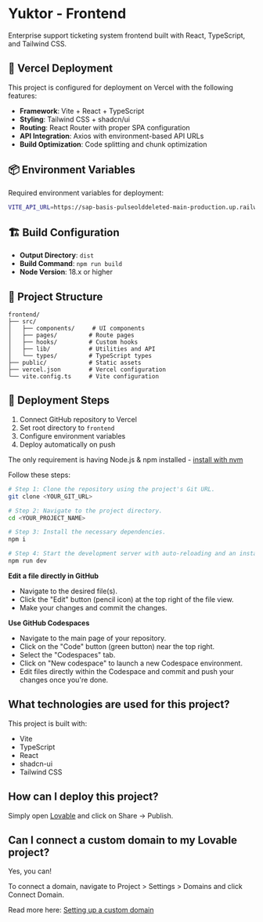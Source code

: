 # Yuktor - Frontend

Enterprise support ticketing system frontend built with React, TypeScript, and Tailwind CSS.

## 🚀 Vercel Deployment

This project is configured for deployment on Vercel with the following features:

- **Framework**: Vite + React + TypeScript
- **Styling**: Tailwind CSS + shadcn/ui
- **Routing**: React Router with proper SPA configuration
- **API Integration**: Axios with environment-based API URLs
- **Build Optimization**: Code splitting and chunk optimization

## 📦 Environment Variables

Required environment variables for deployment:

```bash
VITE_API_URL=https://sap-basis-pulseolddeleted-main-production.up.railway.app/api/
```

## 🏗️ Build Configuration

- **Output Directory**: `dist`
- **Build Command**: `npm run build`
- **Node Version**: 18.x or higher

## 📁 Project Structure

```
frontend/
├── src/
│   ├── components/     # UI components
│   ├── pages/         # Route pages
│   ├── hooks/         # Custom hooks
│   ├── lib/           # Utilities and API
│   └── types/         # TypeScript types
├── public/            # Static assets
├── vercel.json        # Vercel configuration
└── vite.config.ts     # Vite configuration
```

## 🚀 Deployment Steps

1. Connect GitHub repository to Vercel
2. Set root directory to `frontend`
3. Configure environment variables
4. Deploy automatically on push

The only requirement is having Node.js & npm installed - [install with nvm](https://github.com/nvm-sh/nvm#installing-and-updating)

Follow these steps:

```sh
# Step 1: Clone the repository using the project's Git URL.
git clone <YOUR_GIT_URL>

# Step 2: Navigate to the project directory.
cd <YOUR_PROJECT_NAME>

# Step 3: Install the necessary dependencies.
npm i

# Step 4: Start the development server with auto-reloading and an instant preview.
npm run dev
```

**Edit a file directly in GitHub**

- Navigate to the desired file(s).
- Click the "Edit" button (pencil icon) at the top right of the file view.
- Make your changes and commit the changes.

**Use GitHub Codespaces**

- Navigate to the main page of your repository.
- Click on the "Code" button (green button) near the top right.
- Select the "Codespaces" tab.
- Click on "New codespace" to launch a new Codespace environment.
- Edit files directly within the Codespace and commit and push your changes once you're done.

## What technologies are used for this project?

This project is built with:

- Vite
- TypeScript
- React
- shadcn-ui
- Tailwind CSS

## How can I deploy this project?

Simply open [Lovable](https://lovable.dev/projects/1482da48-c05b-4a1e-a6a3-b1a5b87480f1) and click on Share -> Publish.

## Can I connect a custom domain to my Lovable project?

Yes, you can!

To connect a domain, navigate to Project > Settings > Domains and click Connect Domain.

Read more here: [Setting up a custom domain](https://docs.lovable.dev/tips-tricks/custom-domain#step-by-step-guide)
